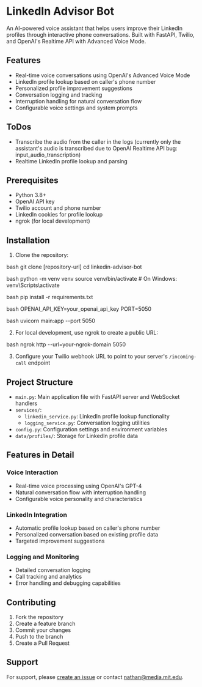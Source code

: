# LinkedIn Advisor Bot

An AI-powered voice assistant that helps users improve their LinkedIn profiles through interactive phone conversations. Built with FastAPI, Twilio, and OpenAI's Realtime API with Advanced Voice Mode.

## Features

- Real-time voice conversations using OpenAI's Advanced Voice Mode
- LinkedIn profile lookup based on caller's phone number
- Personalized profile improvement suggestions
- Conversation logging and tracking
- Interruption handling for natural conversation flow
- Configurable voice settings and system prompts

## ToDos

- Transcribe the audio from the caller in the logs (currently only the assistant's audio is transcribed due to OpenAI Realtime API bug: input_audio_transcription)
- Realtime LinkedIn profile lookup and parsing

## Prerequisites

- Python 3.8+
- OpenAI API key
- Twilio account and phone number
- LinkedIn cookies for profile lookup
- ngrok (for local development)

## Installation

1. Clone the repository:

bash
git clone [repository-url]
cd linkedin-advisor-bot

bash
python -m venv venv
source venv/bin/activate # On Windows: venv\Scripts\activate

bash
pip install -r requirements.txt

bash
OPENAI_API_KEY=your_openai_api_key
PORT=5050

bash
uvicorn main:app --port 5050


2. For local development, use ngrok to create a public URL:

bash
ngrok http --url=your-ngrok-domain 5050


3. Configure your Twilio webhook URL to point to your server's `/incoming-call` endpoint

## Project Structure

- `main.py`: Main application file with FastAPI server and WebSocket handlers
- `services/`:
  - `linkedin_service.py`: LinkedIn profile lookup functionality
  - `logging_service.py`: Conversation logging utilities
- `config.py`: Configuration settings and environment variables
- `data/profiles/`: Storage for LinkedIn profile data

## Features in Detail

### Voice Interaction
- Real-time voice processing using OpenAI's GPT-4
- Natural conversation flow with interruption handling
- Configurable voice personality and characteristics

### LinkedIn Integration
- Automatic profile lookup based on caller's phone number
- Personalized conversation based on existing profile data
- Targeted improvement suggestions

### Logging and Monitoring
- Detailed conversation logging
- Call tracking and analytics
- Error handling and debugging capabilities

## Contributing

1. Fork the repository
2. Create a feature branch
3. Commit your changes
4. Push to the branch
5. Create a Pull Request


## Support

For support, please [create an issue](repository-issues-url) or contact nathan@media.mit.edu.
